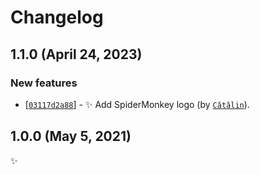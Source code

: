 <!-- markdownlint-disable line-length -->

Changelog
=========

1.1.0 (April 24, 2023)
----------------------

### New features

* [[`03117d2a88`](https://github.com/alrra/browser-logos/commit/03117d2a88eae9c81e4a9bdad062f5b639c50ce1)] - ✨ Add SpiderMonkey logo (by [`Cătălin`](https://github.com/alrra)).

1.0.0 (May 5, 2021)
-------------------

✨
